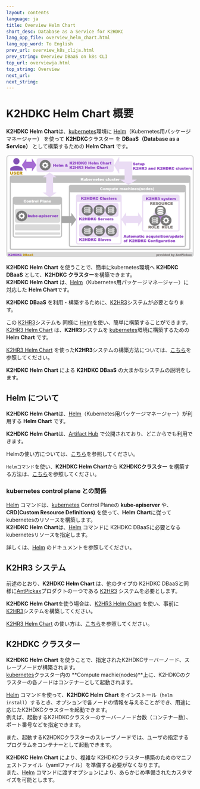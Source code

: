 ```yaml
---
layout: contents
language: ja
title: Overview Helm Chart
short_desc: Database as a Service for K2HDKC
lang_opp_file: overview_helm_chart.html
lang_opp_word: To English
prev_url: overview_k8s_clija.html
prev_string: Overview DBaaS on k8s CLI
top_url: overviewja.html
top_string: Overview
next_url: 
next_string: 
---
```


# K2HDKC Helm Chart 概要
**K2HDKC Helm Chart**は、[kubernetes](https://kubernetes.io/ja/)環境に [Helm](https://helm.sh/ja/)（Kubernetes用パッケージマネージャー） を使って **K2HDKC**クラスター を **DBaaS（Database as a Service）** として構築するための **Helm Chart** です。  

![K2HDKC Helm Chart Overview](images/overview_helm_chart.png)

**K2HDKC Helm Chart** を使うことで、簡単にkubernetes環境へ **K2HDKC DBaaS** として、**K2HDKC クラスター**を構築できます。  
**K2HDKC Helm Chart** は、[Helm](https://helm.sh/ja/)（Kubernetes用パッケージマネージャー）に対応した **Helm Chart**です。  

**K2HDKC DBaaS** を利用・構築するために、[K2HR3](https://k2hr3.antpick.ax/indexja.html)システムが必要となります。  

この [K2HR3](https://k2hr3.antpick.ax/indexja.html)システムも 同様に [Helm](https://helm.sh/ja/)を使い、簡単に構築することができます。  
[K2HR3 Helm Chart](https://k2hr3.antpick.ax/helm_chartja.html) は、**K2HR3**システムを [kubernetes](https://kubernetes.io/ja/)環境に構築するための **Helm Chart** です。  

[K2HR3 Helm Chart](https://k2hr3.antpick.ax/k2hr3_helm_chartja.html) を使った**K2HR3**システムの構築方法については、[こちら](https://k2hr3.antpick.ax/setup_helm_chartja.html)を参照してください。

**K2HDKC Helm Chart** による **K2HDKC DBaaS** の大まかなシステムの説明をします。  

## Helm について
**K2HDKC Helm Chart**は、[Helm](https://helm.sh/ja/)（Kubernetes用パッケージマネージャー）が利用する **Helm Chart** です。  

**K2HDKC Helm Chart**は、[Artifact Hub](https://artifacthub.io/packages/helm/k2hdkc/k2hdkc) で公開されており、どこからでも利用できます。  

Helmの使い方については、[こちら](https://helm.sh/ja/)を参照してください。

`Helmコマンド`を使い、**K2HDKC Helm Chart**から **K2HDKCクラスター** を構築する方法は、[こちら](usage_helm_chartja.html)を参照してください。  

### kubernetes control plane との関係
[Helm](https://helm.sh/ja/) コマンドは、[kubernetes](https://kubernetes.io/) Control Planeの **kube-apiserver** や、**CRD(Custom Resource Definitions)** を使って、**Helm Chart**に従って kubernetesのリソースを構築します。  
**K2HDKC Helm Chart**は、[Helm](https://helm.sh/ja/) コマンドに K2HDKC DBaaSに必要となるkubernetesリソースを指定します。  

詳しくは、[Helm](https://helm.sh/ja/) のドキュメントを参照してください。  

## K2HR3 システム
前述のとおり、**K2HDKC Helm Chart** は、他のタイプの K2HDKC DBaaSと同様に[AntPickax](https://antpick.ax/indexja.html)プロダクトの一つである [K2HR3](https://k2hr3.antpick.ax/indexja.html) システムを必要とします。  

**K2HDKC Helm Chart**を使う場合は、[K2HR3 Helm Chart](https://k2hr3.antpick.ax/helm_chartja.html) を使い、事前に [K2HR3](https://k2hr3.antpick.ax/indexja.html)システムを構築してください。  

[K2HR3 Helm Chart](https://k2hr3.antpick.ax/helm_chartja.html) の使い方は、[こちら](https://k2hr3.antpick.ax/setup_helm_chartja.html)を参照してください。

## K2HDKC クラスター
**K2HDKC Helm Chart** を使うことで、指定されたK2HDKCサーバーノード、スレーブノードが構築されます。  
[kubernetes](https://kubernetes.io/)クラスター内の **Compute machie(nodes)**上に、K2HDKCのクラスターの各ノードはコンテナーとして起動されます。  

[Helm](https://helm.sh/ja/) コマンドを使って、**K2HDKC Helm Chart** をインストール（`helm install`）するとき、オプションで各ノードの情報を与えることができ、用途に応じたK2HDKCクラスターを起動できます。  
例えば、起動するK2HDKCクラスターのサーバーノード台数（コンテナー数）、ポート番号などを指定できます。  

また、起動するK2HDKCクラスターのスレーブノードでは、ユーザの指定するプログラムをコンテナーとして起動できます。

**K2HDKC Helm Chart** により、複雑な K2HDKCクラスター構築のためのマニフェストファイル（yamlファイル）を準備する必要がなくなります。  
また、[Helm](https://helm.sh/ja/) コマンドに渡すオプションにより、あらかじめ準備されたカスタマイズを可能とします。  
